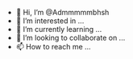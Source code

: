 - 👋 Hi, I’m @Admmmmmbhsh
- 👀 I’m interested in ...
- 🌱 I’m currently learning ...
- 💞️ I’m looking to collaborate on ...
- 📫 How to reach me ...

<!---
Admmmmmbhsh/Admmmmmbhsh is a ✨ special ✨ repository because its `README.md` (this file) appears on your GitHub profile.
You can click the Preview link to take a look at your changes.
--->
